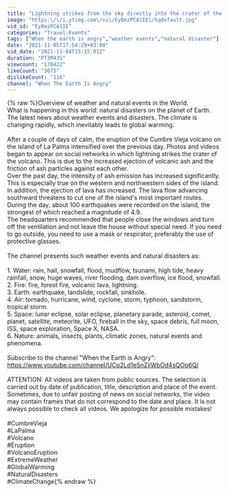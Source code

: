 ```yaml
---
title: "Lightning strikes from the sky directly into the crater of the volcano, ash ejection has increased"
image: "https:\/\/i.ytimg.com\/vi\/Ey8ezPCA1IE\/hqdefault.jpg"
vid_id: "Ey8ezPCA1IE"
categories: "Travel-Events"
tags: ["When the earth is angry","weather events","natural disaster"]
date: "2021-11-05T17:54:29+03:00"
vid_date: "2021-11-04T15:15:01Z"
duration: "PT3M43S"
viewcount: "178422"
likeCount: "3075"
dislikeCount: "116"
channel: "When The Earth Is Angry"
---
```

{% raw %}Overview of weather and natural events in the World.<br />What is happening in this world: natural disasters on the planet of Earth.<br />The latest news about weather events and disasters. The climate is changing rapidly, which inevitably leads to global warming.<br /><br />After a couple of days of calm, the eruption of the Cumbre Vieja volcano on the island of La Palma intensified over the previous day. Photos and videos began to appear on social networks in which lightning strikes the crater of the volcano. This is due to the increased ejection of volcanic ash and the friction of ash particles against each other.<br />Over the past day, the intensity of ash emission has increased significantly. This is especially true on the western and northwestern sides of the island. In addition, the ejection of lava has increased. The lava flow advancing southward threatens to cut one of the island's most important routes.<br />During the day, about 100 earthquakes were recorded on the island, the strongest of which reached a magnitude of 4.9.<br />The headquarters recommended that people close the windows and turn off the ventilation and not leave the house without special need. If you need to go outside, you need to use a mask or respirator, preferably the use of protective glasses.<br /><br />The channel presents such weather events and natural disasters as:<br /><br />1. Water: rain, hail, snowfall, flood, mudflow, tsunami, high tide, heavy rainfall, snow, huge waves, river flooding, dam overflow, ice flood, snowfall.<br />2. Fire: fire, forest fire, volcanic lava, lightning.<br />3. Earth: earthquake, landslide, rockfall, sinkhole.<br />4. Air: tornado, hurricane, wind, cyclone, storm, typhoon, sandstorm, tropical storm.<br />5. Space: lunar eclipse, solar eclipse, planetary parade, asteroid, comet, planet, satellite, meteorite, UFO, fireball in the sky, space debris, full moon, ISS, space exploration, Space X, NASA.<br />6. Nature: animals, insects, plants, climatic zones, natural events and phenomena.<br /><br />Subscribe to the channel &quot;When the Earth is Angry&quot;: <a rel="nofollow" target="blank" href="https://www.youtube.com/channel/UCp2Ld1eSnZjiWbOd4sQOp6Q/">https://www.youtube.com/channel/UCp2Ld1eSnZjiWbOd4sQOp6Q/</a><br /><br />ATTENTION: All videos are taken from public sources. The selection is carried out by date of publication, title, description and place of the event. Sometimes, due to unfair posting of news on social networks, the video may contain frames that do not correspond to the date and place. It is not always possible to check all videos. We apologize for possible mistakes!<br /><br />#CumbreVieja<br />#LaPalma<br />#Volcano<br />#Eruption<br />#VolcanoEruption<br />#ExtremeWeather<br />#GlobalWarming<br />#NaturalDisasters<br />#ClimateChange{% endraw %}
